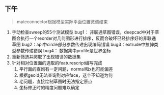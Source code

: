 ## 下午
> mateconnector根据模型实际平面位置微调结束


1. 手动检查sweep的55个测试模型
    bug1： 非联通草图错误，deepcad中对于草图会执行一个reorder对几何图形进行排序，反而会破坏已经排序好的非联通草图
    bug2：api中circle部分参数传递出现编码错误
    bug3：extrude中拉伸类型参数传递错误
    bug4： 数据集中profile是世界坐标
2. 重新筛选并爬取了出现错误的数据集
3. 针对相对位置面的选取的featurescript编写完成
    1. 平行面的查询有一定问题，normal和x也可能偏差
    2. 根据geoid无法查询到对应face，这个不知道为何
    3. 老问题，直接绘制草图时无法指定原点
    4. 坐标修正时的精度问题难以确定
    